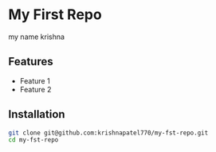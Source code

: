 # My First Repo

my name krishna

## Features
- Feature 1
- Feature 2

## Installation
```bash
git clone git@github.com:krishnapatel770/my-fst-repo.git
cd my-fst-repo

